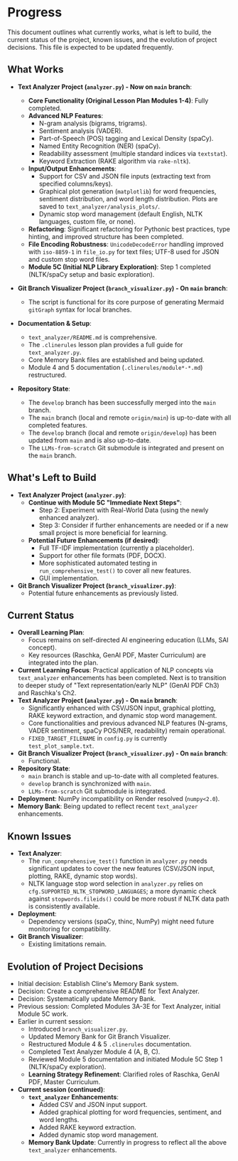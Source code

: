 # Progress

This document outlines what currently works, what is left to build, the current status of the project, known issues, and the evolution of project decisions. This file is expected to be updated frequently.

## What Works

* **Text Analyzer Project (`analyzer.py`) - Now on `main` branch**:
  * **Core Functionality (Original Lesson Plan Modules 1-4)**: Fully completed.
  * **Advanced NLP Features**:
    * N-gram analysis (bigrams, trigrams).
    * Sentiment analysis (VADER).
    * Part-of-Speech (POS) tagging and Lexical Density (spaCy).
    * Named Entity Recognition (NER) (spaCy).
    * Readability assessment (multiple standard indices via `textstat`).
    * Keyword Extraction (RAKE algorithm via `rake-nltk`).
  * **Input/Output Enhancements**:
    * Support for CSV and JSON file inputs (extracting text from specified columns/keys).
    * Graphical plot generation (`matplotlib`) for word frequencies, sentiment distribution, and word length distribution. Plots are saved to `text_analyzer/analysis_plots/`.
    * Dynamic stop word management (default English, NLTK languages, custom file, or none).
  * **Refactoring**: Significant refactoring for Pythonic best practices, type hinting, and improved structure has been completed.
  * **File Encoding Robustness**: `UnicodeDecodeError` handling improved with `iso-8859-1` in `file_io.py` for text files; UTF-8 used for JSON and custom stop word files.
  * **Module 5C (Initial NLP Library Exploration)**: Step 1 completed (NLTK/spaCy setup and basic exploration).

* **Git Branch Visualizer Project (`branch_visualizer.py`) - On `main` branch**:
  * The script is functional for its core purpose of generating Mermaid `gitGraph` syntax for local branches.

* **Documentation & Setup**:
  * `text_analyzer/README.md` is comprehensive.
  * The `.clinerules` lesson plan provides a full guide for `text_analyzer.py`.
  * Core Memory Bank files are established and being updated.
  * Module 4 and 5 documentation (`.clinerules/module*-*.md`) restructured.

* **Repository State**:
  * The `develop` branch has been successfully merged into the `main` branch.
  * The `main` branch (local and remote `origin/main`) is up-to-date with all completed features.
  * The `develop` branch (local and remote `origin/develop`) has been updated from `main` and is also up-to-date.
  * The `LLMs-from-scratch` Git submodule is integrated and present on the `main` branch.

## What's Left to Build

*   **Text Analyzer Project (`analyzer.py`)**:
    *   **Continue with Module 5C "Immediate Next Steps"**:
        *   Step 2: Experiment with Real-World Data (using the newly enhanced analyzer).
        *   Step 3: Consider if further enhancements are needed or if a new small project is more beneficial for learning.
    *   **Potential Future Enhancements (if desired)**:
        *   Full TF-IDF implementation (currently a placeholder).
        *   Support for other file formats (PDF, DOCX).
        *   More sophisticated automated testing in `run_comprehensive_test()` to cover all new features.
        *   GUI implementation.
*   **Git Branch Visualizer Project (`branch_visualizer.py`)**:
    *   Potential future enhancements as previously listed.

## Current Status

*   **Overall Learning Plan**:
    *   Focus remains on self-directed AI engineering education (LLMs, SAI concept).
    *   Key resources (Raschka, GenAI PDF, Master Curriculum) are integrated into the plan.
*   **Current Learning Focus**: Practical application of NLP concepts via `text_analyzer` enhancements has been completed. Next is to transition to deeper study of "Text representation/early NLP" (GenAI PDF Ch3) and Raschka's Ch2.
*   **Text Analyzer Project (`analyzer.py`) - On `main` branch**:
    *   Significantly enhanced with CSV/JSON input, graphical plotting, RAKE keyword extraction, and dynamic stop word management.
    *   Core functionalities and previous advanced NLP features (N-grams, VADER sentiment, spaCy POS/NER, readability) remain operational.
    *   `FIXED_TARGET_FILENAME` in `config.py` is currently `test_plot_sample.txt`.
*   **Git Branch Visualizer Project (`branch_visualizer.py`) - On `main` branch**:
    *   Functional.
*   **Repository State**:
    *   `main` branch is stable and up-to-date with all completed features.
    *   `develop` branch is synchronized with `main`.
    *   `LLMs-from-scratch` Git submodule is integrated.
*   **Deployment**: NumPy incompatibility on Render resolved (`numpy<2.0`).
*   **Memory Bank**: Being updated to reflect recent `text_analyzer` enhancements.

## Known Issues

* **Text Analyzer**:
  * The `run_comprehensive_test()` function in `analyzer.py` needs significant updates to cover the new features (CSV/JSON input, plotting, RAKE, dynamic stop words).
  * NLTK language stop word selection in `analyzer.py` relies on `cfg.SUPPORTED_NLTK_STOPWORD_LANGUAGES`; a more dynamic check against `stopwords.fileids()` could be more robust if NLTK data path is consistently available.
* **Deployment**:
  * Dependency versions (spaCy, thinc, NumPy) might need future monitoring for compatibility.
* **Git Branch Visualizer**:
  * Existing limitations remain.

## Evolution of Project Decisions

* Initial decision: Establish Cline's Memory Bank system.
* Decision: Create a comprehensive README for Text Analyzer.
* Decision: Systematically update Memory Bank.
* Previous session: Completed Modules 3A-3E for Text Analyzer, initial Module 5C work.
* Earlier in current session:
  * Introduced `branch_visualizer.py`.
  * Updated Memory Bank for Git Branch Visualizer.
  * Restructured Module 4 & 5 `.clinerules` documentation.
  * Completed Text Analyzer Module 4 (A, B, C).
  * Reviewed Module 5 documentation and initiated Module 5C Step 1 (NLTK/spaCy exploration).
  * **Learning Strategy Refinement**: Clarified roles of Raschka, GenAI PDF, Master Curriculum.
* **Current session (continued)**:
    *   **`text_analyzer` Enhancements**:
        *   Added CSV and JSON input support.
        *   Added graphical plotting for word frequencies, sentiment, and word lengths.
        *   Added RAKE keyword extraction.
        *   Added dynamic stop word management.
    *   **Memory Bank Update**: Currently in progress to reflect all the above `text_analyzer` enhancements.
